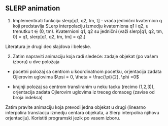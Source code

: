 ## SLERP animation

1) Implementirati funkciju slerp[q1, q2, tm, t] - vraća  jedinični kvaternion q koji predstavlja SLerp interpolaciju izmedju kvaterniona q1 i q2, u trenutku t ∈ (0, tm). Kvaternioni q1, q2 su jednični (važi slerp[q1, q2, tm, 0] = q1, slerp[q1, q2, tm, tm] = q2.) 

Literatura je drugi deo slajdova i beleske.


2) Zatim napraviti animaciju koja radi sledeće: zadaje objekat (po vašem izboru) u dve položaja 

 - pocetni polozaj sa centrom u koordinatnom pocetku, orjentacija zadata Ojlerovim uglovima  $\psi = 0, \theta = \frac{\pi}{2}, \phi =0$

  - krajnji polozaj sa centrom transliranim u neku tacku (recimo (1,2,3)), orjentacija zadata Ojlerovim uglovima iz treceg domaceg (zavise od broja indeksa)

Zatim pravite animaciju koja prevodi jedna objekat u drugi (linearno interpolira translaciju izmedju centara objekata, a Slerp interpolira njihovu orjentaciju). Koristiti programski jezik po vasem izboru.
